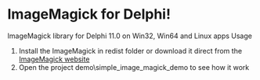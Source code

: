 ImageMagick for Delphi!
====
ImageMagick library for Delphi 11.0 on Win32, Win64 and Linux apps
Usage
1) Install the ImageMagick in redist folder or download it direct from the [ImageMagick website](https://imagemagick.org/script/download.php#windows)
2) Open the project demo\simple_image_magick_demo to see how it work
